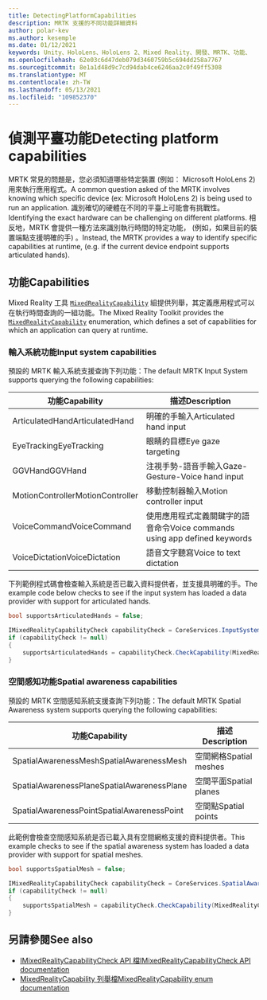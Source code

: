 ```yaml
---
title: DetectingPlatformCapabilities
description: MRTK 支援的不同功能詳細資料
author: polar-kev
ms.author: kesemple
ms.date: 01/12/2021
keywords: Unity、HoloLens、HoloLens 2、Mixed Reality、開發、MRTK、功能、
ms.openlocfilehash: 62e03c6d47deb079d3460759b5c694dd258a7767
ms.sourcegitcommit: 8e1a1d48d9c7cd94dab4ce6246aa2c0f49ff5308
ms.translationtype: MT
ms.contentlocale: zh-TW
ms.lasthandoff: 05/13/2021
ms.locfileid: "109852370"
---
```

# <a name="detecting-platform-capabilities"></a><span data-ttu-id="10cc3-104">偵測平臺功能</span><span class="sxs-lookup"><span data-stu-id="10cc3-104">Detecting platform capabilities</span></span>

<span data-ttu-id="10cc3-105">MRTK 常見的問題是，您必須知道哪些特定裝置 (例如： Microsoft HoloLens 2) 用來執行應用程式。</span><span class="sxs-lookup"><span data-stu-id="10cc3-105">A common question asked of the MRTK involves knowing which specific device (ex: Microsoft HoloLens 2) is being used to run an application.</span></span> <span data-ttu-id="10cc3-106">識別確切的硬體在不同的平臺上可能會有挑戰性。</span><span class="sxs-lookup"><span data-stu-id="10cc3-106">Identifying the exact hardware can be challenging on different platforms.</span></span> <span data-ttu-id="10cc3-107">相反地，MRTK 會提供一種方法來識別執行時間的特定功能， (例如，如果目前的裝置端點支援明確的手) 。</span><span class="sxs-lookup"><span data-stu-id="10cc3-107">Instead, the MRTK provides a way to identify specific capabilities at runtime, (e.g. if the current device endpoint supports articulated hands).</span></span>

## <a name="capabilities"></a><span data-ttu-id="10cc3-108">功能</span><span class="sxs-lookup"><span data-stu-id="10cc3-108">Capabilities</span></span>

<span data-ttu-id="10cc3-109">Mixed Reality 工具 [`MixedRealityCapability`](xref:Microsoft.MixedReality.Toolkit.MixedRealityCapability) 組提供列舉，其定義應用程式可以在執行時間查詢的一組功能。</span><span class="sxs-lookup"><span data-stu-id="10cc3-109">The Mixed Reality Toolkit provides the [`MixedRealityCapability`](xref:Microsoft.MixedReality.Toolkit.MixedRealityCapability) enumeration, which defines a set of capabilities for which an application can query at runtime.</span></span>

### <a name="input-system-capabilities"></a><span data-ttu-id="10cc3-110">輸入系統功能</span><span class="sxs-lookup"><span data-stu-id="10cc3-110">Input system capabilities</span></span>

<span data-ttu-id="10cc3-111">預設的 MRTK 輸入系統支援查詢下列功能：</span><span class="sxs-lookup"><span data-stu-id="10cc3-111">The default MRTK Input System supports querying the following capabilities:</span></span>

| <span data-ttu-id="10cc3-112">功能</span><span class="sxs-lookup"><span data-stu-id="10cc3-112">Capability</span></span> | <span data-ttu-id="10cc3-113">描述</span><span class="sxs-lookup"><span data-stu-id="10cc3-113">Description</span></span> |
|---|---|
| <span data-ttu-id="10cc3-114">ArticulatedHand</span><span class="sxs-lookup"><span data-stu-id="10cc3-114">ArticulatedHand</span></span> | <span data-ttu-id="10cc3-115">明確的手輸入</span><span class="sxs-lookup"><span data-stu-id="10cc3-115">Articulated hand input</span></span> |
| <span data-ttu-id="10cc3-116">EyeTracking</span><span class="sxs-lookup"><span data-stu-id="10cc3-116">EyeTracking</span></span> | <span data-ttu-id="10cc3-117">眼睛的目標</span><span class="sxs-lookup"><span data-stu-id="10cc3-117">Eye gaze targeting</span></span> |
| <span data-ttu-id="10cc3-118">GGVHand</span><span class="sxs-lookup"><span data-stu-id="10cc3-118">GGVHand</span></span> | <span data-ttu-id="10cc3-119">注視手勢-語音手輸入</span><span class="sxs-lookup"><span data-stu-id="10cc3-119">Gaze-Gesture-Voice hand input</span></span> |
| <span data-ttu-id="10cc3-120">MotionController</span><span class="sxs-lookup"><span data-stu-id="10cc3-120">MotionController</span></span> | <span data-ttu-id="10cc3-121">移動控制器輸入</span><span class="sxs-lookup"><span data-stu-id="10cc3-121">Motion controller input</span></span> |
| <span data-ttu-id="10cc3-122">VoiceCommand</span><span class="sxs-lookup"><span data-stu-id="10cc3-122">VoiceCommand</span></span> | <span data-ttu-id="10cc3-123">使用應用程式定義關鍵字的語音命令</span><span class="sxs-lookup"><span data-stu-id="10cc3-123">Voice commands using app defined keywords</span></span> |
| <span data-ttu-id="10cc3-124">VoiceDictation</span><span class="sxs-lookup"><span data-stu-id="10cc3-124">VoiceDictation</span></span> | <span data-ttu-id="10cc3-125">語音文字聽寫</span><span class="sxs-lookup"><span data-stu-id="10cc3-125">Voice to text dictation</span></span> |

<span data-ttu-id="10cc3-126">下列範例程式碼會檢查輸入系統是否已載入資料提供者，並支援具明確的手。</span><span class="sxs-lookup"><span data-stu-id="10cc3-126">The example code below checks to see if the input system has loaded a data provider with support for articulated hands.</span></span>

```c#
bool supportsArticulatedHands = false;

IMixedRealityCapabilityCheck capabilityCheck = CoreServices.InputSystem as IMixedRealityCapabilityCheck;
if (capabilityCheck != null)
{
    supportsArticulatedHands = capabilityCheck.CheckCapability(MixedRealityCapability.ArticulatedHand);
}
```

### <a name="spatial-awareness-capabilities"></a><span data-ttu-id="10cc3-127">空間感知功能</span><span class="sxs-lookup"><span data-stu-id="10cc3-127">Spatial awareness capabilities</span></span>

<span data-ttu-id="10cc3-128">預設的 MRTK 空間感知系統支援查詢下列功能：</span><span class="sxs-lookup"><span data-stu-id="10cc3-128">The default MRTK Spatial Awareness system supports querying the following capabilities:</span></span>

| <span data-ttu-id="10cc3-129">功能</span><span class="sxs-lookup"><span data-stu-id="10cc3-129">Capability</span></span> | <span data-ttu-id="10cc3-130">描述</span><span class="sxs-lookup"><span data-stu-id="10cc3-130">Description</span></span> |
|---|---|
| <span data-ttu-id="10cc3-131">SpatialAwarenessMesh</span><span class="sxs-lookup"><span data-stu-id="10cc3-131">SpatialAwarenessMesh</span></span> | <span data-ttu-id="10cc3-132">空間網格</span><span class="sxs-lookup"><span data-stu-id="10cc3-132">Spatial meshes</span></span> |
| <span data-ttu-id="10cc3-133">SpatialAwarenessPlane</span><span class="sxs-lookup"><span data-stu-id="10cc3-133">SpatialAwarenessPlane</span></span> | <span data-ttu-id="10cc3-134">空間平面</span><span class="sxs-lookup"><span data-stu-id="10cc3-134">Spatial planes</span></span> |
| <span data-ttu-id="10cc3-135">SpatialAwarenessPoint</span><span class="sxs-lookup"><span data-stu-id="10cc3-135">SpatialAwarenessPoint</span></span> | <span data-ttu-id="10cc3-136">空間點</span><span class="sxs-lookup"><span data-stu-id="10cc3-136">Spatial points</span></span> |

<span data-ttu-id="10cc3-137">此範例會檢查空間感知系統是否已載入具有空間網格支援的資料提供者。</span><span class="sxs-lookup"><span data-stu-id="10cc3-137">This example checks to see if the spatial awareness system has loaded a data provider with support for spatial meshes.</span></span>

```c#
bool supportsSpatialMesh = false;

IMixedRealityCapabilityCheck capabilityCheck = CoreServices.SpatialAwarenessSystem as IMixedRealityCapabilityCheck;
if (capabilityCheck != null)
{
    supportsSpatialMesh = capabilityCheck.CheckCapability(MixedRealityCapability.SpatialAwarenessMesh);
}
```

## <a name="see-also"></a><span data-ttu-id="10cc3-138">另請參閱</span><span class="sxs-lookup"><span data-stu-id="10cc3-138">See also</span></span>

- [<span data-ttu-id="10cc3-139">IMixedRealityCapabilityCheck API 檔</span><span class="sxs-lookup"><span data-stu-id="10cc3-139">IMixedRealityCapabilityCheck API documentation</span></span>](xref:Microsoft.MixedReality.Toolkit.IMixedRealityCapabilityCheck)
- [<span data-ttu-id="10cc3-140">MixedRealityCapability 列舉檔</span><span class="sxs-lookup"><span data-stu-id="10cc3-140">MixedRealityCapability enum documentation</span></span>](xref:Microsoft.MixedReality.Toolkit.MixedRealityCapability)

